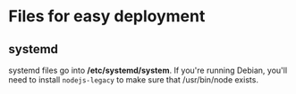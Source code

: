# Files for easy deployment

## systemd

systemd files go into **/etc/systemd/system**.
If you're running Debian, you'll need to install `nodejs-legacy` to make sure
that /usr/bin/node exists.
